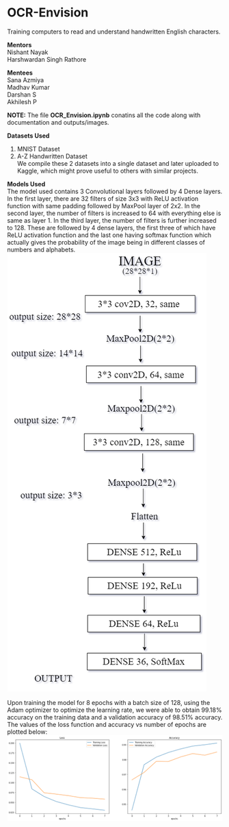 # OCR-Envision
Training computers to read and understand handwritten English characters.

__Mentors__<br/>
Nishant Nayak<br/>
Harshwardan Singh Rathore<br/>

__Mentees__<br/>
Sana Azmiya<br/>
Madhav Kumar<br/>
Darshan S<br/>
Akhilesh P<br/>

__NOTE:__ The file __OCR_Envision.ipynb__ conatins all the code along with documentation and outputs/images.<br/>

__Datasets Used__<br/>
1. MNIST Dataset<br/>
2. A-Z Handwritten Dataset<br/>
We compile these 2 datasets into a single dataset and later uploaded to Kaggle, which might prove useful to others with similar projects.<br/>

__Models Used__<br/>
The model used contains 3 Convolutional layers followed by 4 Dense layers. In the first layer, there are 32 filters of size 3x3 with ReLU activation function with same padding followed by MaxPool layer of 2x2. In the second layer, the number of filters is increased to 64 with everything else is same as layer 1. In the third layer, the number of filters is further increased to 128. These are followed by 4 dense layers, the first three of which have ReLU activation function and the last one having softmax function which actually gives the probability of the image being in different classes of numbers and alphabets.<br/>
<img src="images/model_image.png">


Upon training the model for 8 epochs with a batch size of 128, using the Adam optimizer to optimize the learning rate, we were able to obtain 99.18% accuracy on the training data and a validation accuracy of 98.51% accuracy. The values of the loss function and accuracy vs number of epochs are plotted below:<br/>
<img src="images/plots.png">
